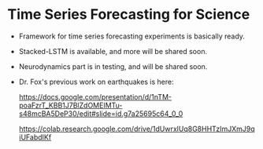 # Time Series Forecasting for Science

- Framework for time series forecasting experiments is basically ready.
- Stacked-LSTM is available, and more will be shared soon.
- Neurodynamics part is in testing, and will be shared soon.
- Dr. Fox's previous work on earthquakes is here:

  https://docs.google.com/presentation/d/1nTM-poaFzrT_KBB1J7BlZdOMEIMTu-s48mcBA5DeP30/edit#slide=id.g7a25695c64_0_0
  
  https://colab.research.google.com/drive/1dUwrxlUq8G8HHTzImJXmJ9qiUFabdIKf
